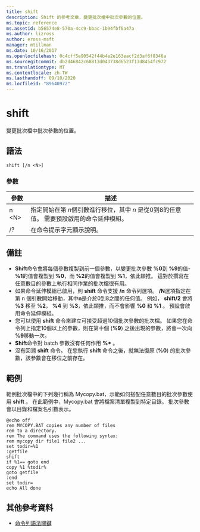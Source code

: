 ```yaml
---
title: shift
description: Shift 的參考文章，變更批次檔中批次參數的位置。
ms.topic: reference
ms.assetid: b56574e8-570a-4cc9-bbac-1b94fbf6a47a
ms.author: lizross
author: eross-msft
manager: mtillman
ms.date: 10/16/2017
ms.openlocfilehash: 0c4cff5e90542f44b4e2e163eacf2d3af6f8346a
ms.sourcegitcommit: db2d46842c68813d043738d6523f13d8454fc972
ms.translationtype: MT
ms.contentlocale: zh-TW
ms.lasthandoff: 09/10/2020
ms.locfileid: "89640972"
---
```

# <a name="shift"></a>shift

變更批次檔中批次參數的位置。



## <a name="syntax"></a>語法

```
shift [/n <N>]
```

### <a name="parameters"></a>參數

|參數|描述|
|---------|-----------|
|n \<N>|指定開始在第 *n*個引數進行移位，其中 *n* 是從0到8的任意值。 需要預設啟用的命令延伸模組。|
|/?|在命令提示字元顯示說明。|

## <a name="remarks"></a>備註

- **Shift**命令會將每個參數複製到前一個參數，以變更批次參數 **%0**到 **%9**的值- **%1**的值會複製到 **%0**，而 **%2**的值會複製到 **%1**，依此類推。 這對於撰寫在任意數目的參數上執行相同作業的批次檔很有用。
- 如果命令延伸模組已啟用，則 **shift** 命令支援 **/n** 命令列選項。 **/N**選項指定在第 n 個引數開始移動，其中**n**是介於0到8之間的任何值。 例如， **shift/2** 會將 **%3** 移至 **%2**， **%4** 到 **%3**，依此類推，而不會影響 **%0** 和 **%1** 。 預設會啟用命令延伸模組。
- 您可以使用 **shift** 命令來建立可接受超過10個批次參數的批次檔。 如果您在命令列上指定10個以上的參數，則在第十個 (**%9**) 之後出現的參數，將會一次向 **%9**移動一次。
- **Shift**命令對 batch 參數沒有任何作用 **%\*** 。
- 沒有回溯 **shift** 命令。 在您執行 **shift** 命令之後，就無法復原 (**%0**) 的批次參數，該參數會在移位之前存在。

## <a name="examples"></a>範例

範例批次檔中的下列幾行稱為 Mycopy.bat，示範如何搭配任意數目的批次參數使用 **shift** 。 在此範例中，Mycopy.bat 會將檔案清單複製到特定目錄。 批次參數會以目錄和檔案名引數表示。
```
@echo off
rem MYCOPY.BAT copies any number of files
rem to a directory.
rem The command uses the following syntax:
rem mycopy dir file1 file2 ...
set todir=%1
:getfile
shift
if %1== goto end
copy %1 %todir%
goto getfile
:end
set todir=
echo All done
```

## <a name="additional-references"></a>其他參考資料

- [命令列語法關鍵](command-line-syntax-key.md)
